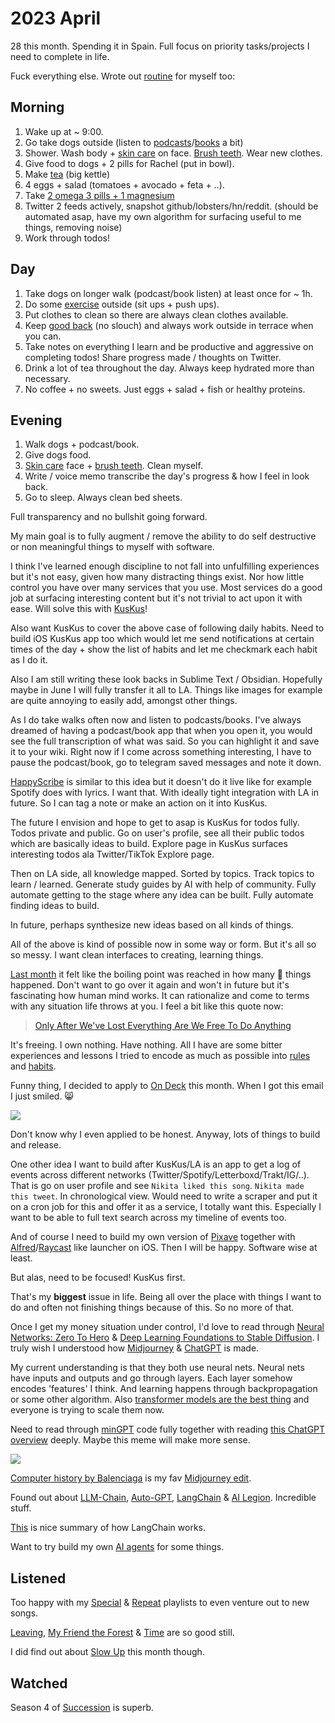 # 2023 April

28 this month. Spending it in Spain. Full focus on priority tasks/projects I need to complete in life.

Fuck everything else. Wrote out [routine](../../focusing/processes.md) for myself too:

## Morning

1. Wake up at ~ 9:00.
2. Go take dogs outside (listen to [podcasts](../../podcasts/index.md)/[books](../../books/index.md) a bit)
3. Shower. Wash body + [skin care](../../health/skin-care.md) on face. [Brush teeth](../../health/teeth.md). Wear new clothes.
4. Give food to dogs + 2 pills for Rachel (put in bowl).
5. Make [tea](../../health/nutrition/drinks/tea.md) (big kettle)
6. 4 eggs + salad (tomatoes + avocado + feta + ..).
7. Take [2 omega 3 pills + 1 magnesium](../../health/nutrition/supplements.md)
8. Twitter 2 feeds actively, snapshot github/lobsters/hn/reddit. (should be automated asap, have my own algorithm for surfacing useful to me things, removing noise)
9. Work through todos!

## Day

1. Take dogs on longer walk (podcast/book listen) at least once for ~ 1h.
2. Do some [exercise](../../fitness/exercises.md) outside (sit ups + push ups).
3. Put clothes to clean so there are always clean clothes available.
4. Keep [good back](../../health/ergonomics.md) (no slouch) and always work outside in terrace when you can.
5. Take notes on everything I learn and be productive and aggressive on completing todos! Share progress made / thoughts on Twitter.
6. Drink a lot of tea throughout the day. Always keep hydrated more than necessary.
7. No coffee + no sweets. Just eggs + salad + fish or healthy proteins.

## Evening

1. Walk dogs + podcast/book.
2. Give dogs food.
3. [Skin care](../../health/skin-care.md) face + [brush teeth](../../health/teeth.md). Clean myself.
4. Write / voice memo transcribe the day's progress & how I feel in look back.
5. Go to sleep. Always clean bed sheets.

Full transparency and no bullshit going forward.

My main goal is to fully augment / remove the ability to do self destructive or non meaningful things to myself with software.

I think I've learned enough discipline to not fall into unfulfilling experiences but it's not easy, given how many distracting things exist. Nor how little control you have over many services that you use. Most services do a good job at surfacing interesting content but it's not trivial to act upon it with ease. Will solve this with [KusKus](../../ideas/kuskus.md)!

Also want KusKus to cover the above case of following daily habits. Need to build iOS KusKus app too which would let me send notifications at certain times of the day + show the list of habits and let me checkmark each habit as I do it.

Also I am still writing these look backs in Sublime Text / Obsidian. Hopefully maybe in June I will fully transfer it all to LA. Things like images for example are quite annoying to easily add, amongst other things.

As I do take walks often now and listen to podcasts/books. I've always dreamed of having a podcast/book app that when you open it, you would see the full transcription of what was said. So you can highlight it and save it to your wiki. Right now if I come across something interesting, I have to pause the podcast/book, go to telegram saved messages and note it down.

[HappyScribe](https://www.happyscribe.com/public) is similar to this idea but it doesn't do it live like for example Spotify does with lyrics. I want that. With ideally tight integration with LA in future. So I can tag a note or make an action on it into KusKus.

The future I envision and hope to get to asap is KusKus for todos fully. Todos private and public. Go on user's profile, see all their public todos which are basically ideas to build. Explore page in KusKus surfaces interesting todos ala Twitter/TikTok Explore page.

Then on LA side, all knowledge mapped. Sorted by topics. Track topics to learn / learned. Generate study guides by AI with help of community. Fully automate getting to the stage where any idea can be built. Fully automate finding ideas to build.

In future, perhaps synthesize new ideas based on all kinds of things.

All of the above is kind of possible now in some way or form. But it's all so so messy. I want clean interfaces to creating, learning things.

[Last month](2023-march.md) it felt like the boiling point was reached in how many 💩 things happened. Don't want to go over it again and won't in future but it's fascinating how human mind works. It can rationalize and come to terms with any situation life throws at you. I feel a bit like this quote now:

> [Only After We've Lost Everything Are We Free To Do Anything](https://www.youtube.com/watch?v=pzJOduVHxoQ)

It's freeing. I own nothing. Have nothing. All I have are some bitter experiences and lessons I tried to encode as much as possible into [rules](../../focusing/rules.md) and [habits](../../focusing/habits.md).

Funny thing, I decided to apply to [On Deck](https://www.beondeck.com/) this month. When I got this email I just smiled. 😸

![](https://images.nikiv.dev/on-deck-fail-23.png)

Don't know why I even applied to be honest. Anyway, lots of things to build and release.

One other idea I want to build after KusKus/LA is an app to get a log of events across different networks (Twitter/Spotify/Letterboxd/Trakt/IG/..). That is go on user profile and see `Nikita liked this song`. `Nikita made this tweet`. In chronological view. Would need to write a scraper and put it on a cron job for this and offer it as a service, I totally want this. Especially I want to be able to full text search across my timeline of events too.

And of course I need to build my own version of [Pixave](http://pixave.softwar.io/) together with [Alfred](../../macOS/apps/alfred/index.md)/[Raycast](../../tools/raycast.md) like launcher on iOS. Then I will be happy. Software wise at least.

But alas, need to be focused! KusKus first.

That's my **biggest** issue in life. Being all over the place with things I want to do and often not finishing things because of this. So no more of that.

Once I get my money situation under control, I'd love to read through [Neural Networks: Zero To Hero](https://karpathy.ai/zero-to-hero.html) & [Deep Learning Foundations to Stable Diffusion](https://course.fast.ai/Lessons/part2.html). I truly wish I understood how [Midjourney](https://www.midjourney.com/) & [ChatGPT](../../machine-learning/chatgpt.md) is made.

My current understanding is that they both use neural nets. Neural nets have inputs and outputs and go through layers. Each layer somehow encodes 'features' I think. And learning happens through backpropagation or some other algorithm. Also [transformer models are the best thing](https://twitter.com/AlphaSignalAI/status/1645091408951353348) and everyone is trying to scale them now.

Need to read through [minGPT](https://github.com/karpathy/minGPT) code fully together with reading [this ChatGPT overview](https://writings.stephenwolfram.com/2023/02/what-is-chatgpt-doing-and-why-does-it-work/) deeply. Maybe this meme will make more sense.

![](https://i.redd.it/n9fgba8b0qr01.png)

[Computer history by Balenciaga](https://twitter.com/azlenelza/status/1644789222082244613) is my fav [Midjourney edit](https://www.youtube.com/watch?v=TGD8zKvRxc4).

Found out about [LLM-Chain](https://github.com/sobelio/llm-chain), [Auto-GPT](https://github.com/Torantulino/Auto-GPT), [LangChain](https://github.com/hwchase17/langchain) & [AI Legion](https://github.com/eumemic/ai-legion). Incredible stuff.

[This](https://twitter.com/radekosmulski/status/1645713315971354626) is nice summary of how LangChain works.

Want to try build my own [AI agents](https://twitter.com/sjwhitmore/status/1645811222661718021) for some things.

## Listened

Too happy with my [Special](https://open.spotify.com/playlist/0phxrDBmTURKDkRNmbpEgO) & [Repeat](https://open.spotify.com/playlist/5mPU9S2dTxIBJVy0Qifyxo) playlists to even venture out to new songs.

[Leaving](https://open.spotify.com/track/0wp2uTU203q0pwxYmdsUfa), [My Friend the Forest](https://open.spotify.com/track/6Rkp6fEsvOTR7YxsW5uNyR) & [Time](https://open.spotify.com/track/52OzHDL7QSF8ag7N16B8wt) are so good still.

I did find out about [Slow Up](https://www.youtube.com/watch?v=LsgNG-L6aw4) this month though.

## Watched

Season 4 of [Succession](https://trakt.tv/shows/succession) is superb.
